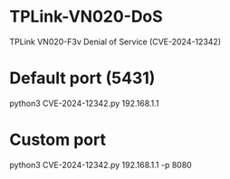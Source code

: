 # TPLink-VN020-DoS
TPLink VN020-F3v Denial of Service (CVE-2024-12342)

# Default port (5431)
python3 CVE-2024-12342.py 192.168.1.1

# Custom port
python3 CVE-2024-12342.py 192.168.1.1 -p 8080
